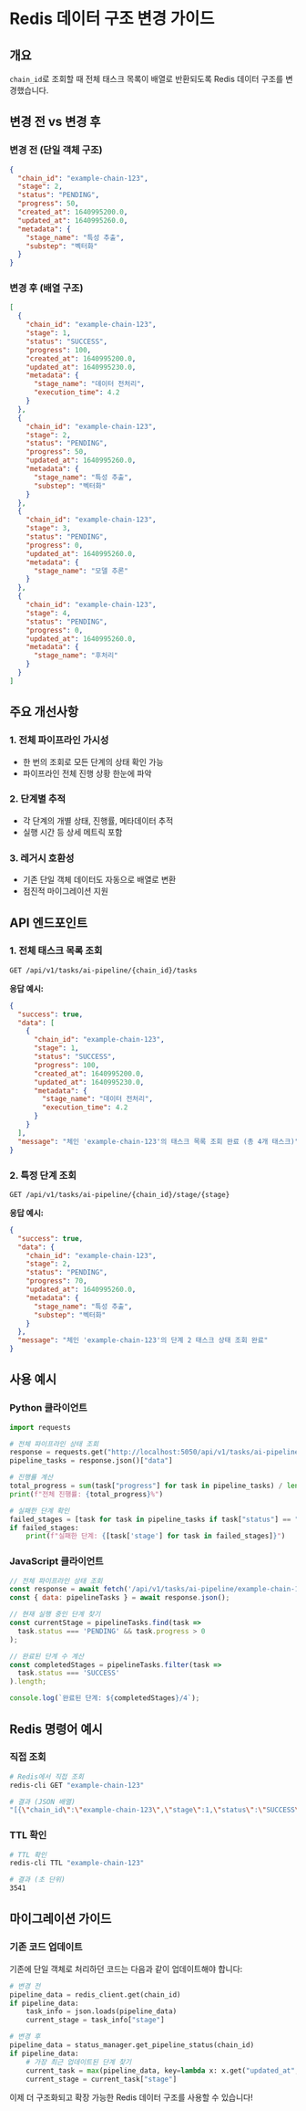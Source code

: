 # Redis 데이터 구조 변경 가이드

## 개요
`chain_id`로 조회할 때 전체 태스크 목록이 배열로 반환되도록 Redis 데이터 구조를 변경했습니다.

## 변경 전 vs 변경 후

### 변경 전 (단일 객체 구조)
```json
{
  "chain_id": "example-chain-123",
  "stage": 2,
  "status": "PENDING",
  "progress": 50,
  "created_at": 1640995200.0,
  "updated_at": 1640995260.0,
  "metadata": {
    "stage_name": "특성 추출",
    "substep": "벡터화"
  }
}
```

### 변경 후 (배열 구조)
```json
[
  {
    "chain_id": "example-chain-123",
    "stage": 1,
    "status": "SUCCESS",
    "progress": 100,
    "created_at": 1640995200.0,
    "updated_at": 1640995230.0,
    "metadata": {
      "stage_name": "데이터 전처리",
      "execution_time": 4.2
    }
  },
  {
    "chain_id": "example-chain-123",
    "stage": 2,
    "status": "PENDING",
    "progress": 50,
    "updated_at": 1640995260.0,
    "metadata": {
      "stage_name": "특성 추출",
      "substep": "벡터화"
    }
  },
  {
    "chain_id": "example-chain-123",
    "stage": 3,
    "status": "PENDING",
    "progress": 0,
    "updated_at": 1640995260.0,
    "metadata": {
      "stage_name": "모델 추론"
    }
  },
  {
    "chain_id": "example-chain-123",
    "stage": 4,
    "status": "PENDING",
    "progress": 0,
    "updated_at": 1640995260.0,
    "metadata": {
      "stage_name": "후처리"
    }
  }
]
```

## 주요 개선사항

### 1. 전체 파이프라인 가시성
- 한 번의 조회로 모든 단계의 상태 확인 가능
- 파이프라인 전체 진행 상황 한눈에 파악

### 2. 단계별 추적
- 각 단계의 개별 상태, 진행률, 메타데이터 추적
- 실행 시간 등 상세 메트릭 포함

### 3. 레거시 호환성
- 기존 단일 객체 데이터도 자동으로 배열로 변환
- 점진적 마이그레이션 지원

## API 엔드포인트

### 1. 전체 태스크 목록 조회
```http
GET /api/v1/tasks/ai-pipeline/{chain_id}/tasks
```

**응답 예시:**
```json
{
  "success": true,
  "data": [
    {
      "chain_id": "example-chain-123",
      "stage": 1,
      "status": "SUCCESS",
      "progress": 100,
      "created_at": 1640995200.0,
      "updated_at": 1640995230.0,
      "metadata": {
        "stage_name": "데이터 전처리",
        "execution_time": 4.2
      }
    }
  ],
  "message": "체인 'example-chain-123'의 태스크 목록 조회 완료 (총 4개 태스크)"
}
```

### 2. 특정 단계 조회
```http
GET /api/v1/tasks/ai-pipeline/{chain_id}/stage/{stage}
```

**응답 예시:**
```json
{
  "success": true,
  "data": {
    "chain_id": "example-chain-123",
    "stage": 2,
    "status": "PENDING",
    "progress": 70,
    "updated_at": 1640995260.0,
    "metadata": {
      "stage_name": "특성 추출",
      "substep": "벡터화"
    }
  },
  "message": "체인 'example-chain-123'의 단계 2 태스크 상태 조회 완료"
}
```

## 사용 예시

### Python 클라이언트
```python
import requests

# 전체 파이프라인 상태 조회
response = requests.get("http://localhost:5050/api/v1/tasks/ai-pipeline/example-chain-123/tasks")
pipeline_tasks = response.json()["data"]

# 진행률 계산
total_progress = sum(task["progress"] for task in pipeline_tasks) / len(pipeline_tasks)
print(f"전체 진행률: {total_progress}%")

# 실패한 단계 확인
failed_stages = [task for task in pipeline_tasks if task["status"] == "FAILURE"]
if failed_stages:
    print(f"실패한 단계: {[task['stage'] for task in failed_stages]}")
```

### JavaScript 클라이언트
```javascript
// 전체 파이프라인 상태 조회
const response = await fetch('/api/v1/tasks/ai-pipeline/example-chain-123/tasks');
const { data: pipelineTasks } = await response.json();

// 현재 실행 중인 단계 찾기
const currentStage = pipelineTasks.find(task => 
  task.status === 'PENDING' && task.progress > 0
);

// 완료된 단계 수 계산
const completedStages = pipelineTasks.filter(task => 
  task.status === 'SUCCESS'
).length;

console.log(`완료된 단계: ${completedStages}/4`);
```

## Redis 명령어 예시

### 직접 조회
```bash
# Redis에서 직접 조회
redis-cli GET "example-chain-123"

# 결과 (JSON 배열)
"[{\"chain_id\":\"example-chain-123\",\"stage\":1,\"status\":\"SUCCESS\",\"progress\":100,\"created_at\":1640995200.0,\"updated_at\":1640995230.0,\"metadata\":{\"stage_name\":\"데이터 전처리\",\"execution_time\":4.2}}]"
```

### TTL 확인
```bash
# TTL 확인
redis-cli TTL "example-chain-123"

# 결과 (초 단위)
3541
```

## 마이그레이션 가이드

### 기존 코드 업데이트
기존에 단일 객체로 처리하던 코드는 다음과 같이 업데이트해야 합니다:

```python
# 변경 전
pipeline_data = redis_client.get(chain_id)
if pipeline_data:
    task_info = json.loads(pipeline_data)
    current_stage = task_info["stage"]

# 변경 후
pipeline_data = status_manager.get_pipeline_status(chain_id)
if pipeline_data:
    # 가장 최근 업데이트된 단계 찾기
    current_task = max(pipeline_data, key=lambda x: x.get("updated_at", 0))
    current_stage = current_task["stage"]
```

이제 더 구조화되고 확장 가능한 Redis 데이터 구조를 사용할 수 있습니다!